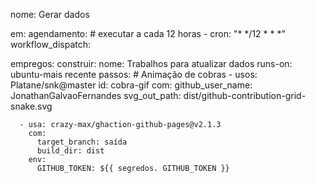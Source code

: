 nome: Gerar dados

em:
  agendamento: # executar a cada 12 horas
    - cron: "* */12 * * *"
  workflow_dispatch:

empregos:
  construir:
    nome: Trabalhos para atualizar dados
    runs-on: ubuntu-mais recente
    passos:
      # Animação de cobras
      - usos: Platane/snk@master
        id: cobra-gif
        com:
          github_user_name: JonathanGalvaoFernandes
          svg_out_path: dist/github-contribution-grid-snake.svg

      - usa: crazy-max/ghaction-github-pages@v2.1.3
        com:
          target_branch: saída
          build_dir: dist
        env:
          GITHUB_TOKEN: ${{ segredos. GITHUB_TOKEN }}
